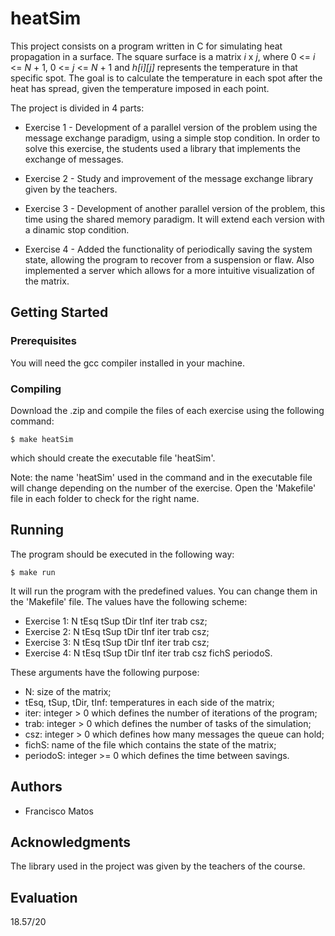# heatSim

This project consists on a program written in C for simulating heat propagation in a surface. The square surface is a matrix *i* x *j*, where 0 <= *i* <= *N* + 1, 0 <= *j* <= *N* + 1 and *h[i][j]* represents the temperature in that specific spot. The goal is to calculate the temperature in each spot after the heat has spread, given the temperature imposed in each point.

The project is divided in 4 parts:

  - Exercise 1 - Development of a parallel version of the problem using the message exchange paradigm, using a simple stop condition. In order to solve this exercise, the students used a library that implements the exchange of messages.

  - Exercise 2 - Study and improvement of the message exchange library given by the teachers.

  - Exercise 3 - Development of another parallel version of the problem, this time using the shared memory paradigm. It will extend each version with a dinamic stop condition.

  - Exercise 4 - Added the functionality of periodically saving the system state, allowing the program to recover from a suspension or flaw. Also implemented a server which allows for a more intuitive visualization of the matrix.

## Getting Started

### Prerequisites

You will need the gcc compiler installed in your machine.

### Compiling

Download the .zip and compile the files of each exercise using the following command:

```
$ make heatSim
```
which should create the executable file 'heatSim'.

Note: the name 'heatSim' used in the command and in the executable file will change depending on the number of the exercise. Open the 'Makefile' file in each folder to check for the right name.

## Running

The program should be executed in the following way:

```
$ make run
```

It will run the program with the predefined values. You can change them in the 'Makefile' file.
The values have the following scheme:

  - Exercise 1: N tEsq tSup tDir tInf iter trab csz;
  - Exercise 2: N tEsq tSup tDir tInf iter trab csz;
  - Exercise 3: N tEsq tSup tDir tInf iter trab csz;
  - Exercise 4: N tEsq tSup tDir tInf iter trab csz fichS periodoS.

These arguments have the following purpose:

  - N: size of the matrix;
  - tEsq, tSup, tDir, tInf: temperatures in each side of the matrix;
  - iter: integer > 0 which defines the number of iterations of the program;
  - trab: integer > 0 which defines the number of tasks of the simulation;
  - csz: integer > 0 which defines how many messages the queue can hold;
  - fichS: name of the file which contains the state of the matrix;
  - periodoS: integer >= 0 which defines the time between savings.

## Authors

* Francisco Matos

## Acknowledgments

The library used in the project was given by the teachers of the course.

## Evaluation

18.57/20
